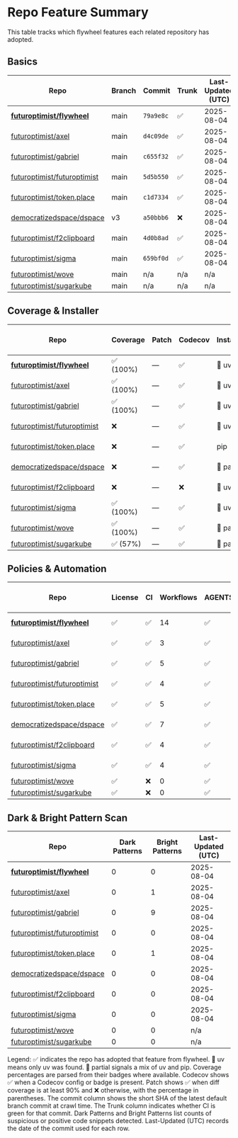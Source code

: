 # Repo Feature Summary

This table tracks which flywheel features each related repository has adopted.

<!-- spellchecker: disable -->
## Basics
| Repo | Branch | Commit | Trunk | Last-Updated (UTC) |
| ---- | ------ | ------ | ----- | ----------------- |
| **[futuroptimist/flywheel](https://github.com/futuroptimist/flywheel)** | main | `79a9e8c` | ✅ | 2025-08-04 |
| [futuroptimist/axel](https://github.com/futuroptimist/axel) | main | `d4c09de` | ✅ | 2025-08-04 |
| [futuroptimist/gabriel](https://github.com/futuroptimist/gabriel) | main | `c655f32` | ✅ | 2025-08-04 |
| [futuroptimist/futuroptimist](https://github.com/futuroptimist/futuroptimist) | main | `5d5b550` | ✅ | 2025-08-04 |
| [futuroptimist/token.place](https://github.com/futuroptimist/token.place) | main | `c1d7334` | ✅ | 2025-08-04 |
| [democratizedspace/dspace](https://github.com/democratizedspace/dspace) | v3 | `a50bbb6` | ❌ | 2025-08-04 |
| [futuroptimist/f2clipboard](https://github.com/futuroptimist/f2clipboard) | main | `4d0b8ad` | ✅ | 2025-08-04 |
| [futuroptimist/sigma](https://github.com/futuroptimist/sigma) | main | `659bf0d` | ✅ | 2025-08-04 |
| [futuroptimist/wove](https://github.com/futuroptimist/wove) | main | n/a | n/a | n/a |
| [futuroptimist/sugarkube](https://github.com/futuroptimist/sugarkube) | main | n/a | n/a | n/a |

## Coverage & Installer
| Repo | Coverage | Patch | Codecov | Installer | Last-Updated (UTC) |
| ---- | -------- | ----- | ------- | --------- | ----------------- |
| **[futuroptimist/flywheel](https://github.com/futuroptimist/flywheel)** | ✅ (100%) | — | ✅ | 🚀 uv | 2025-08-04 |
| [futuroptimist/axel](https://github.com/futuroptimist/axel) | ✅ (100%) | — | ✅ | 🚀 uv | 2025-08-04 |
| [futuroptimist/gabriel](https://github.com/futuroptimist/gabriel) | ✅ (100%) | — | ✅ | 🚀 uv | 2025-08-04 |
| [futuroptimist/futuroptimist](https://github.com/futuroptimist/futuroptimist) | ❌ | — | ✅ | 🚀 uv | 2025-08-04 |
| [futuroptimist/token.place](https://github.com/futuroptimist/token.place) | ❌ | — | ✅ | pip | 2025-08-04 |
| [democratizedspace/dspace](https://github.com/democratizedspace/dspace) | ❌ | — | ✅ | 🔶 partial | 2025-08-04 |
| [futuroptimist/f2clipboard](https://github.com/futuroptimist/f2clipboard) | ❌ | — | ❌ | 🚀 uv | 2025-08-04 |
| [futuroptimist/sigma](https://github.com/futuroptimist/sigma) | ✅ (100%) | — | ✅ | 🚀 uv | 2025-08-04 |
| [futuroptimist/wove](https://github.com/futuroptimist/wove) | ✅ (100%) | — | ✅ | 🔶 partial | n/a |
| [futuroptimist/sugarkube](https://github.com/futuroptimist/sugarkube) | ✅ (57%) | — | ✅ | 🔶 partial | n/a |

## Policies & Automation
| Repo | License | CI | Workflows | AGENTS.md | Code of Conduct | Contributing | Pre-commit | Last-Updated (UTC) |
| ---- | ------- | -- | --------- | --------- | --------------- | ------------ | ---------- | ----------------- |
| **[futuroptimist/flywheel](https://github.com/futuroptimist/flywheel)** | ✅ | ✅ | 14 | ✅ | ✅ | ✅ | ✅ | 2025-08-04 |
| [futuroptimist/axel](https://github.com/futuroptimist/axel) | ✅ | ✅ | 3 | ✅ | ✅ | ✅ | ✅ | 2025-08-04 |
| [futuroptimist/gabriel](https://github.com/futuroptimist/gabriel) | ✅ | ✅ | 5 | ✅ | ✅ | ✅ | ✅ | 2025-08-04 |
| [futuroptimist/futuroptimist](https://github.com/futuroptimist/futuroptimist) | ✅ | ✅ | 4 | ✅ | ✅ | ✅ | ✅ | 2025-08-04 |
| [futuroptimist/token.place](https://github.com/futuroptimist/token.place) | ✅ | ✅ | 5 | ✅ | ✅ | ✅ | ✅ | 2025-08-04 |
| [democratizedspace/dspace](https://github.com/democratizedspace/dspace) | ✅ | ✅ | 7 | ✅ | ✅ | ✅ | ❌ | 2025-08-04 |
| [futuroptimist/f2clipboard](https://github.com/futuroptimist/f2clipboard) | ✅ | ✅ | 4 | ✅ | ✅ | ✅ | ✅ | 2025-08-04 |
| [futuroptimist/sigma](https://github.com/futuroptimist/sigma) | ✅ | ✅ | 4 | ✅ | ✅ | ✅ | ✅ | 2025-08-04 |
| [futuroptimist/wove](https://github.com/futuroptimist/wove) | ✅ | ❌ | 0 | ✅ | ✅ | ✅ | ✅ | n/a |
| [futuroptimist/sugarkube](https://github.com/futuroptimist/sugarkube) | ✅ | ❌ | 0 | ✅ | ❌ | ❌ | ✅ | n/a |

## Dark & Bright Pattern Scan
| Repo | Dark Patterns | Bright Patterns | Last-Updated (UTC) |
| ---- | ------------- | --------------- | ----------------- |
| **[futuroptimist/flywheel](https://github.com/futuroptimist/flywheel)** | 0 | 0 | 2025-08-04 |
| [futuroptimist/axel](https://github.com/futuroptimist/axel) | 0 | 1 | 2025-08-04 |
| [futuroptimist/gabriel](https://github.com/futuroptimist/gabriel) | 0 | 9 | 2025-08-04 |
| [futuroptimist/futuroptimist](https://github.com/futuroptimist/futuroptimist) | 0 | 0 | 2025-08-04 |
| [futuroptimist/token.place](https://github.com/futuroptimist/token.place) | 0 | 1 | 2025-08-04 |
| [democratizedspace/dspace](https://github.com/democratizedspace/dspace) | 0 | 0 | 2025-08-04 |
| [futuroptimist/f2clipboard](https://github.com/futuroptimist/f2clipboard) | 0 | 0 | 2025-08-04 |
| [futuroptimist/sigma](https://github.com/futuroptimist/sigma) | 0 | 0 | 2025-08-04 |
| [futuroptimist/wove](https://github.com/futuroptimist/wove) | 0 | 0 | n/a |
| [futuroptimist/sugarkube](https://github.com/futuroptimist/sugarkube) | 0 | 0 | n/a |

Legend: ✅ indicates the repo has adopted that feature from flywheel. 🚀 uv means only uv was found. 🔶 partial signals a mix of uv and pip.
Coverage percentages are parsed from their badges where available. Codecov shows ✅ when a Codecov config or badge is present. Patch shows ✅ when diff coverage is at least 90% and ❌ otherwise, with the percentage in parentheses.
The commit column shows the short SHA of the latest default branch commit at crawl time. The Trunk column indicates whether CI is green for that commit. Dark Patterns and Bright Patterns list counts of suspicious or positive code snippets detected.
Last-Updated (UTC) records the date of the commit used for each row.
